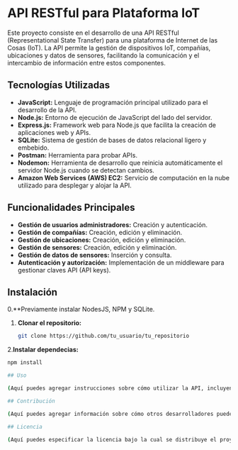 # API RESTful para Plataforma IoT

Este proyecto consiste en el desarrollo de una API RESTful (Representational State Transfer) para una plataforma de Internet de las Cosas (IoT). La API permite la gestión de dispositivos IoT, compañías, ubicaciones y datos de sensores, facilitando la comunicación y el intercambio de información entre estos componentes.

## Tecnologías Utilizadas

- **JavaScript:** Lenguaje de programación principal utilizado para el desarrollo de la API.
- **Node.js:** Entorno de ejecución de JavaScript del lado del servidor.
- **Express.js:** Framework web para Node.js que facilita la creación de aplicaciones web y APIs.
- **SQLite:** Sistema de gestión de bases de datos relacional ligero y embebido.
- **Postman:** Herramienta para probar APIs.
- **Nodemon:** Herramienta de desarrollo que reinicia automáticamente el servidor Node.js cuando se detectan cambios.
- **Amazon Web Services (AWS) EC2:** Servicio de computación en la nube utilizado para desplegar y alojar la API.

## Funcionalidades Principales

- **Gestión de usuarios administradores:** Creación y autenticación.
- **Gestión de compañías:** Creación, edición y eliminación.
- **Gestión de ubicaciones:** Creación, edición y eliminación.
- **Gestión de sensores:** Creación, edición y eliminación.
- **Gestión de datos de sensores:** Inserción y consulta.
- **Autenticación y autorización:** Implementación de un middleware para gestionar claves API (API keys).

## Instalación
0.**Previamente instalar NodesJS, NPM y SQLite.
1. **Clonar el repositorio:**
   ```bash
   git clone https://github.com/tu_usuario/tu_repositorio
2.**Instalar dependecias:**
   ```bash
   npm install

## Uso

(Aquí puedes agregar instrucciones sobre cómo utilizar la API, incluyendo ejemplos de endpoints y respuestas)

## Contribución

(Aquí puedes agregar información sobre cómo otros desarrolladores pueden contribuir al proyecto)

## Licencia

(Aquí puedes especificar la licencia bajo la cual se distribuye el proyecto)
